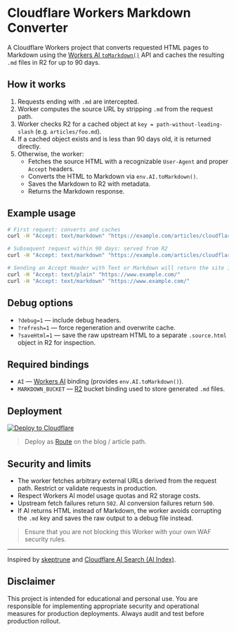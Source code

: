 # Cloudflare Workers Markdown Converter

A Cloudflare Workers project that converts requested HTML pages to Markdown using the [Workers AI `toMarkdown()`](https://developers.cloudflare.com/workers-ai/features/markdown-conversion/) API and caches the resulting `.md` files in R2 for up to 90 days.

## How it works

1. Requests ending with `.md` are intercepted.
2. Worker computes the source URL by stripping `.md` from the request path.
3. Worker checks R2 for a cached object at `key = path-without-leading-slash` (e.g. `articles/foo.md`).
4. If a cached object exists and is less than 90 days old, it is returned directly.
5. Otherwise, the worker:
   - Fetches the source HTML with a recognizable `User-Agent` and proper `Accept` headers.
   - Converts the HTML to Markdown via `env.AI.toMarkdown()`.
   - Saves the Markdown to R2 with metadata.
   - Returns the Markdown response.

## Example usage

```bash
# First request: converts and caches
curl -H "Accept: text/markdown" "https://example.com/articles/cloudflare-l7-security-recommendations.md"

# Subsequent request within 90 days: served from R2
curl -H "Accept: text/markdown" "https://example.com/articles/cloudflare-l7-security-recommendations.md"

# Sending an Accept Header with Text or Markdown will return the site in Markdown too
curl -H "Accept: text/plain" "https://www.example.com/"
curl -H "Accept: text/markdown" "https://www.example.com/"
```

## Debug options

- `?debug=1` — include debug headers.
- `?refresh=1` — force regeneration and overwrite cache.
- `?saveHtml=1` — save the raw upstream HTML to a separate `.source.html` object in R2 for inspection.

## Required bindings

- `AI` — [Workers AI](https://developers.cloudflare.com/workers-ai/configuration/bindings/) binding (provides `env.AI.toMarkdown()`).
- `MARKDOWN_BUCKET` — [R2](https://developers.cloudflare.com/r2/api/workers/workers-api-reference/) bucket binding used to store generated `.md` files.

## Deployment

[![Deploy to Cloudflare](https://deploy.workers.cloudflare.com/button)](https://deploy.workers.cloudflare.com/?url=https://github.com/DavidJKTofan/cf-convert-html-markdown)

> Deploy as [Route](https://developers.cloudflare.com/workers/configuration/routing/routes/) on the blog / article path.

## Security and limits

- The worker fetches arbitrary external URLs derived from the request path. Restrict or validate requests in production.
- Respect Workers AI model usage quotas and R2 storage costs.
- Upstream fetch failures return `502`. AI conversion failures return `500`.
- If AI returns HTML instead of Markdown, the worker avoids corrupting the `.md` key and saves the raw output to a debug file instead.

> Ensure that you are not blocking this Worker with your own WAF security rules.

---

Inspired by [skeptrune](https://www.skeptrune.com/posts/use-the-accept-header-to-serve-markdown-instead-of-html-to-llms/) and [Cloudflare AI Search (AI Index)](https://blog.cloudflare.com/an-ai-index-for-all-our-customers/).

## Disclaimer

This project is intended for educational and personal use. You are responsible for implementing appropriate security and operational measures for production deployments. Always audit and test before production rollout.
